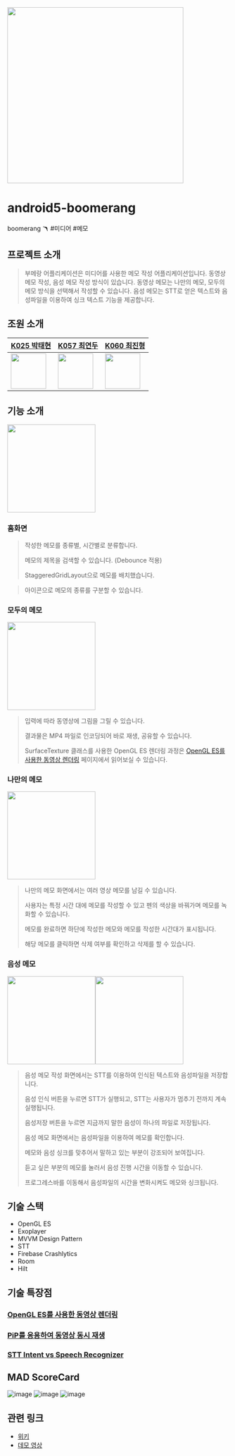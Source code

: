 <img src="https://user-images.githubusercontent.com/75981415/144453642-234ac244-d0dc-4574-a76b-ffe5bf3eb795.png" width ="400">

# android5-boomerang
boomerang 🪃 #미디어 #메모


## 프로젝트 소개

> 부메랑 어플리케이션은 미디어를 사용한 메모 작성 어플리케이션입니다.
동영상 메모 작성, 음성 메모 작성 방식이 있습니다.
동영상 메모는 나만의 메모, 모두의 메모 방식을 선택해서 작성할 수 있습니다.
음성 메모는 STT로 얻은 텍스트와 음성파일을 이용하여 싱크 텍스트 기능을 제공합니다.
>
## 조원 소개
| [K025 박태현](https://github.com/CrewDaniel)| [K057 최연두](https://github.com/Greenddoovie)|  [K060 최진형](https://github.com/JinhyungChoi)|
| -------- | -------- | -------- |
|<img src="https://user-images.githubusercontent.com/62787596/144439629-333a3e26-bd1e-4147-a169-227ceaaeb659.png" width="80"> |<img src="https://user-images.githubusercontent.com/62787596/144439613-30a47b82-ee32-48f5-957b-b70267dc108b.png" width="80">|<img src="https://user-images.githubusercontent.com/62787596/144439468-fd5dec51-b1c8-4c7b-a559-a2f08e8f1002.png" width="80">|

## 기능 소개
<img src="https://user-images.githubusercontent.com/62787596/144446454-8f51de98-154d-46f2-8142-0b95cfe0732a.gif" width=200>


### 홈화면
> 작성한 메모를 종류별, 시간별로 분류합니다.
>
> 메모의 제목을 검색할 수 있습니다. (Debounce 적용)
>
> StaggeredGridLayout으로 메모를 배치했습니다.
>

> 아이콘으로 메모의 종류를 구분할 수 있습니다.
>

### 모두의 메모
<img src="https://user-images.githubusercontent.com/62787596/144444812-317ae604-0621-4cb9-97dd-1049af66f2fe.png" width=200>

> 입력에 따라 동영상에 그림을 그릴 수 있습니다.
>
> 결과물은 MP4 파일로 인코딩되어 바로 재생, 공유할 수 있습니다.
>
> SurfaceTexture 클래스를 사용한 OpenGL ES 렌더링 과정은 [OpenGL ES를 사용한 동영상 렌더링](https://www.notion.so/OpenGL-ES-446fe6bd387d496eb7b58ff0dd45252d) 페이지에서 읽어보실 수 있습니다.
>

### 나만의 메모
<img src="https://user-images.githubusercontent.com/62787596/144445794-8e987c98-7684-4a9e-8506-cefd13a80ae2.png" width=200>

> 나만의 메모 화면에서는 여러 영상 메모를 남길 수 있습니다.
>
> 사용자는 특정 시간 대에 메모를 작성할 수 있고 펜의 색상을 바꿔가며 메모를 녹화할 수 있습니다.
>
> 메모를 완료하면 하단에 작성한 메모와 메모를 작성한 시간대가 표시됩니다.
>
> 해당 메모를 클릭하면 삭제 여부를 확인하고 삭제를 할 수 있습니다.
>

### 음성 메모
<img src="https://user-images.githubusercontent.com/62787596/144446697-0f82dafd-16c6-4a76-a6dd-ced10ff76681.gif" width=200><img src="https://user-images.githubusercontent.com/62787596/144446709-dcc79c38-c1d9-4c73-b153-c2c1598871b4.gif" width=200>


> 음성 메모 작성 화면에서는 STT를 이용하여 인식된 텍스트와 음성파일을 저장합니다.
>
> 음성 인식 버튼을 누르면 STT가 실행되고, STT는 사용자가 멈추기 전까지 계속 실행됩니다.
>
> 음성저장 버튼을 누르면 지금까지 말한 음성이 하나의 파일로 저장됩니다.
>
> 음성 메모 화면에서는 음성파일을 이용하여 메모를 확인합니다.
>
> 메모와 음성 싱크를 맞추어서 말하고 있는 부분이 강조되어 보여집니다.
>
> 듣고 싶은 부분의 메모를 눌러서 음성 진행 시간을 이동할 수 있습니다.
>
> 프로그레스바를 이동해서 음성파일의 시간을 변화시켜도 메모와 싱크됩니다.
>

## 기술 스택
- OpenGL ES
- Exoplayer
- MVVM Design Pattern
- STT
- Firebase Crashlytics
- Room
- Hilt

## 기술 특장점
### [OpenGL ES를 사용한 동영상 렌더링](https://www.notion.so/OpenGL-ES-446fe6bd387d496eb7b58ff0dd45252d)
### [PiP를 응용하여 동영상 동시 재생](https://www.notion.so/PiP-96972eda2cb5442f921fbb62f7b7412a)
### [STT Intent vs Speech Recognizer](https://www.notion.so/STT-Intent-vs-Speech-Recognizer-9bd941d0a5fb4de5ad7b2bf270a25dce)

## MAD ScoreCard


![image](https://user-images.githubusercontent.com/62787596/144438554-f7fc608e-5cd4-43ae-b21c-4f345bccf8d7.png)
![image](https://user-images.githubusercontent.com/62787596/144438654-37214f69-5e67-44eb-a6e2-1fdc1b5640ae.png)
![image](https://user-images.githubusercontent.com/62787596/144438680-35ebb637-34e0-40ac-947c-b0958d495d3f.png)

## 관련 링크

- [위키](https://github.com/boostcampwm-2021/android05-boomerang/wiki)
- [데모 영상]()
